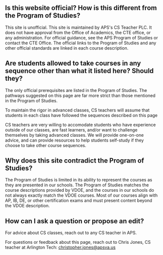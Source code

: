 
## Is this website official? How is this different from the Program of Studies?

This site is unofficial. This site is maintained by APS's CS Teacher PLC. It does not have approval from the Office of Academics, the CTE office, or any administration. For official guidance, see the APS Program of Studies or contact the CTE Office. The official links to the Program of Studies and any other official standards are linked in each course description.

## Are students allowed to take courses in any sequence other than what it listed here? Should they?

The only official prerequisites are listed in the Program of Studies. The pathways suggested on this page are far more strict than those mentioned in the Program of Studies. 

To maintain the rigor in advanced classes, CS teachers will assume that students in each class have followed the sequences described on this page

CS teachers are very willing to accomodate students who have experience outside of our classes, are fast learners, and/or want to challenge themselves by taking advanced classes. We will provide one-on-one advice, and can provide resources to help students self-study if they choose to take other course sequences.

## Why does this site contradict the Program of Studies?

The Program of Studies is limited in its ability to represent the courses as they are presented in our schools. The Program of Studies matches the course descriptions provided by VDOE, and the courses in our schools do not always exactly match the VDOE courses. Most of our courses align with AP, IB, DE, or other certification exams and must present content beyond the VDOE description.

## How can I ask a question or propose an edit?

For advice about CS classes, reach out to any CS teacher in APS.

For questions or feedback about this page, reach out to Chris Jones, CS teacher at Arlington Tech: [christopher.jones@apsva.us](mailto:christopher.jones@apsva.us?subject=apscs%20website)